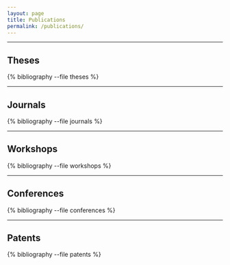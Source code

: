 ```yaml
---
layout: page
title: Publications
permalink: /publications/
---
```

***
## Theses
{% bibliography --file theses %}
***
## Journals
{% bibliography --file journals %}
***
## Workshops
{% bibliography --file workshops %}
***
## Conferences
{% bibliography --file conferences %}
***
## Patents
{% bibliography --file patents %}
